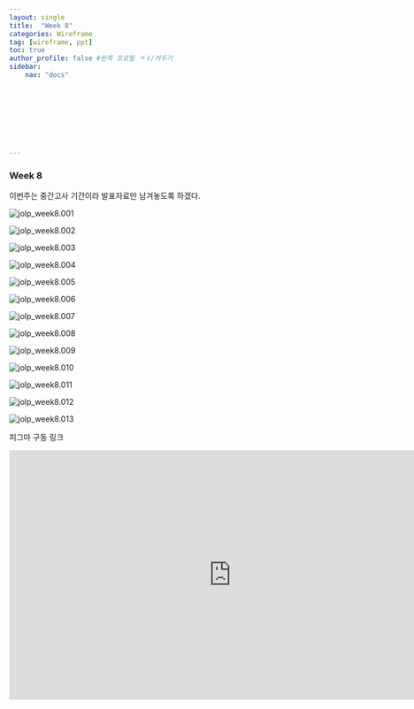 ```yaml
---
layout: single
title:  "Week 8"
categories: Wireframe
tag: [wireframe, ppt]
toc: true
author_profile: false #왼쪽 프로필 ㅋㅕ/꺼두기
sidebar:
    nav: "docs"









---
```


### Week 8

이번주는 중간고사 기간이라 발표자료만 남겨놓도록 하겠다. 

![jolp_week8.001](/assets/images/jolp_week8.001.jpeg)

![jolp_week8.002](/assets/images/jolp_week8.002.jpeg)

![jolp_week8.003](/assets/images/jolp_week8.003.jpeg)

![jolp_week8.004](/assets/images/jolp_week8.004.jpeg)

![jolp_week8.005](/assets/images/jolp_week8.005.jpeg)

![jolp_week8.006](/assets/images/jolp_week8.006.jpeg)

![jolp_week8.007](/assets/images/jolp_week8.007.jpeg)

![jolp_week8.008](/assets/images/jolp_week8.008.jpeg)

![jolp_week8.009](/assets/images/jolp_week8.009.jpeg)

![jolp_week8.010](/assets/images/jolp_week8.010.jpeg)

![jolp_week8.011](/assets/images/jolp_week8.011.jpeg)

![jolp_week8.012](/assets/images/jolp_week8.012.jpeg)

![jolp_week8.013](/assets/images/jolp_week8.013.jpeg)

피그마 구동 링크

<iframe style="border: 1px solid rgba(0, 0, 0, 0.1);" width="800" height="450" src="https://www.figma.com/embed?embed_host=share&url=https%3A%2F%2Fwww.figma.com%2Fproto%2FbfzHdnE11JoQm5t8PtWPRS%2F%25EC%25A1%25B8%25EC%2597%2585%25EC%2597%2585%25ED%2594%2584%25EB%25A1%259C%25EC%25A0%259D%25ED%258A%25B8%3Fpage-id%3D0%253A1%26node-id%3D102%253A3%26viewport%3D241%252C48%252C0.18%26scaling%3Dscale-down%26starting-point-node-id%3D102%253A3%26show-proto-sidebar%3D1" allowfullscreen></iframe>